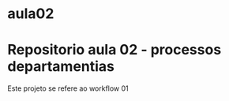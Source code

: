 # aula02

# Repositorio aula 02 - processos departamentias  


Este projeto se refere ao workflow 01